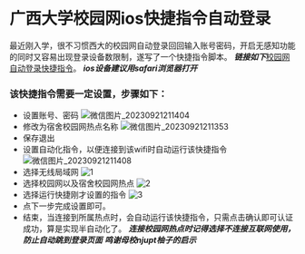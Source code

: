 # 广西大学校园网ios快捷指令自动登录
最近刚入学，很不习惯西大的校园网自动登录回回输入账号密码，开启无感知功能的同时又容易出现登录设备数限制，遂写了一个快捷指令脚本。
***链接如下***[校园网自动登录快捷指令](https://www.icloud.com/shortcuts/0d5538a27cd94793bf448069aada3734)。
***ios设备建议用safari浏览器打开***
### 该快捷指令需要一定设置，步骤如下：
- 设置账号、密码
![微信图片_20230921211404](https://github.com/gumbp/GXU-Campus-Network-autologin/assets/57428207/1205bbca-4c4d-4638-bef7-bad7c5e24d32)
- 修改为宿舍校园网热点名称
![微信图片_20230921211353](https://github.com/gumbp/GXU-Campus-Network-autologin/assets/57428207/b87f96bc-d6f4-4293-817a-9da856b182ca)
- 保存退出
- 设置自动化指令，以便连接到该wifi时自动运行该快捷指令
![微信图片_20230921211408](https://github.com/gumbp/GXU-Campus-Network-autologin/assets/57428207/85040a86-6947-4a56-9a11-f5f3e9d4f469)
- 选择无线局域网
![1](https://github.com/gumbp/GXU-Campus-Network-autologin/assets/57428207/2c047108-04c0-4372-88f4-eef5270f983e)
- 选择校园网以及宿舍校园网热点
![2](https://github.com/gumbp/GXU-Campus-Network-autologin/assets/57428207/eb39396d-9c68-4a29-aaa7-35f57ab15f23)
- 选择运行快捷刚才设置的指令
![3](https://github.com/gumbp/GXU-Campus-Network-autologin/assets/57428207/98c0b7b7-216d-4a30-a3ee-3060405003e3)
- 点下一步完成设置即可。
- 结束，当连接到所属热点时，会自动运行该快捷指令，只需点击确认即可认证成功，算是实现半自动化了。
***连接校园网热点时记得选择不连接互联网使用，防止自动跳到登录页面***
***鸣谢母校njupt柚子的启示***
  
